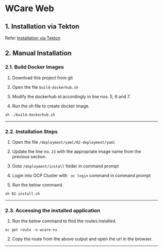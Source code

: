 # WCare Web 

## 1. Installation via Tekton

Refer [Installation via Tekton](pipeline) 

## 2. Manual Installation 


### 2.1. Build Docker Images

1. Download this project from git

2. Open the file `build-dockerhub.sh` 

3. Modify the dockerhub id accordingly in line nos. 5, 6 and 7.

4. Run the sh file to create docker image.

```
sh ./build-dockerhub.sh
``` 

-------------

### 2.2. Installation Steps

1. Open the file `/deployment/yaml/02-deployment/yaml`

2. Update the line no. `23` with the appropriate image name from the previous section.

3. Goto `/deployment/install` folder in command prompt

4. Login into OCP Cluster with ` oc login`  command in command prompt

5. Run the below command.

```
sh 01-install.sh
```
-------------

### 2.3. Accessing the installed application

1. Run the below command to find the routes installed.

```
oc get route -n wcare-ns
```

2. Copy the route from the above output and open the url in the browser.

----------




